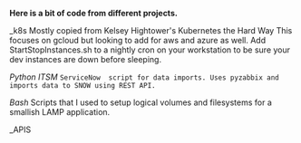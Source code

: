 __Here is a bit of code from different projects.__

_k8s
Mostly copied from Kelsey Hightower's Kubernetes the Hard Way
This focuses on gcloud but looking to add for aws and azure as well.
Add StartStopInstances.sh to a nightly cron on your workstation to be sure your dev instances are down before sleeping. 

_Python_
*ITSM* `ServiceNow  script for data imports. Uses pyzabbix and imports data to SNOW using REST API.`

_Bash_
Scripts that I used to setup logical volumes and filesystems for a smallish LAMP application.

_APIS



